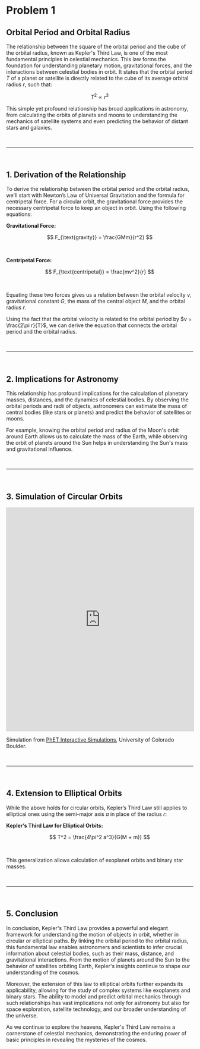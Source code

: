 # Problem 1

## Orbital Period and Orbital Radius

The relationship between the square of the orbital period and the cube of the orbital radius, known as Kepler's Third Law, is one of the most fundamental principles in celestial mechanics. This law forms the foundation for understanding planetary motion, gravitational forces, and the interactions between celestial bodies in orbit. It states that the orbital period $T$ of a planet or satellite is directly related to the cube of its average orbital radius $r$, such that:

$$
T^2 \propto r^3
$$


This simple yet profound relationship has broad applications in astronomy, from calculating the orbits of planets and moons to understanding the mechanics of satellite systems and even predicting the behavior of distant stars and galaxies.

<br>
<hr>
<br>

## 1. Derivation of the Relationship

To derive the relationship between the orbital period and the orbital radius, we'll start with Newton’s Law of Universal Gravitation and the formula for centripetal force. For a circular orbit, the gravitational force provides the necessary centripetal force to keep an object in orbit. Using the following equations:

**Gravitational Force:**

$$
F_{\text{gravity}} = \frac{GMm}{r^2}
$$

<br>

**Centripetal Force:**

$$
F_{\text{centripetal}} = \frac{mv^2}{r}
$$

<br>

Equating these two forces gives us a relation between the orbital velocity $v$, gravitational constant $G$, the mass of the central object $M$, and the orbital radius $r$.

Using the fact that the orbital velocity is related to the orbital period by $v = \frac{2\pi r}{T}$, we can derive the equation that connects the orbital period and the orbital radius.

<br>
<hr>
<br>

## 2. Implications for Astronomy

This relationship has profound implications for the calculation of planetary masses, distances, and the dynamics of celestial bodies. By observing the orbital periods and radii of objects, astronomers can estimate the mass of central bodies (like stars or planets) and predict the behavior of satellites or moons.

For example, knowing the orbital period and radius of the Moon's orbit around Earth allows us to calculate the mass of the Earth, while observing the orbit of planets around the Sun helps in understanding the Sun's mass and gravitational influence.

<br>
<hr>
<br>

## 3. Simulation of Circular Orbits

<iframe
    src="https://phet.colorado.edu/sims/html/gravity-and-orbits/latest/gravity-and-orbits_en.html"
    width="800"
    height="600"
    allowfullscreen
    style="border: 1px solid #ccc; width: 100%; max-width: 800px; height: 600px;">
  </iframe>
  
Simulation from [PhET Interactive Simulations](https://phet.colorado.edu), University of Colorado Boulder.

<br>
<hr>
<br>

## 4. Extension to Elliptical Orbits

While the above holds for circular orbits, Kepler’s Third Law still applies to elliptical ones using the semi-major axis $a$ in place of the radius $r$:

**Kepler’s Third Law for Elliptical Orbits:**

$$
T^2 = \frac{4\pi^2 a^3}{G(M + m)}
$$

<br>

This generalization allows calculation of exoplanet orbits and binary star masses.

<br>
<hr>
<br>

## 5. Conclusion

In conclusion, Kepler's Third Law provides a powerful and elegant framework for understanding the motion of objects in orbit, whether in circular or elliptical paths. By linking the orbital period to the orbital radius, this fundamental law enables astronomers and scientists to infer crucial information about celestial bodies, such as their mass, distance, and gravitational interactions. From the motion of planets around the Sun to the behavior of satellites orbiting Earth, Kepler's insights continue to shape our understanding of the cosmos.

Moreover, the extension of this law to elliptical orbits further expands its applicability, allowing for the study of complex systems like exoplanets and binary stars. The ability to model and predict orbital mechanics through such relationships has vast implications not only for astronomy but also for space exploration, satellite technology, and our broader understanding of the universe.

As we continue to explore the heavens, Kepler's Third Law remains a cornerstone of celestial mechanics, demonstrating the enduring power of basic principles in revealing the mysteries of the cosmos.

<br>
